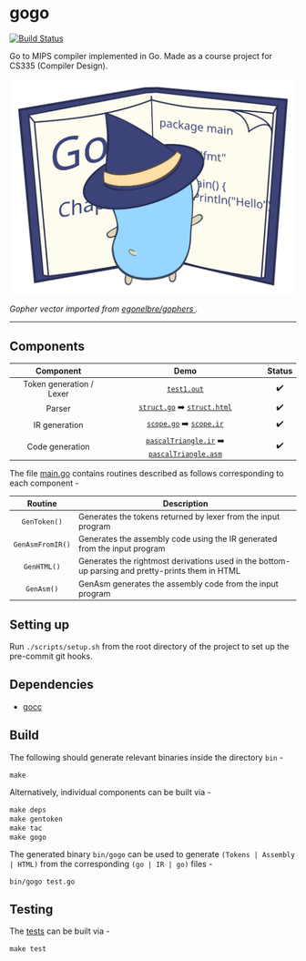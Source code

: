 # gogo
[![Build Status](https://travis-ci.com/shivansh/gogo.svg?token=yArpTxRcD4JbxKJAj2Mw&branch=master)](https://travis-ci.com/shivansh/gogo)

Go to MIPS compiler implemented in Go. Made as a course project for CS335 (Compiler Design).

<p align="center">
  <img alt="Logo" src="gopher.svg">
</p>

*Gopher vector imported from [egonelbre/gophers
](https://github.com/egonelbre/gophers).*

- - -

## Components

| Component | Demo | Status |
|:------------------------:|:----------------------------------------------------------------------------------------------------------------------------------:|:------------------:|
| Token generation / Lexer | [`test1.out`](test/lexer/test1.out) | :heavy_check_mark: |
| Parser | [`struct.go`](test/parser/struct.go) :arrow_right: [`struct.html`](https://shivanshrai84.gitlab.io/staticPages/assets/struct.html) | :heavy_check_mark: |
| IR generation | [`scope.go`](test/codegen/scope.go) :arrow_right: [`scope.ir`](test/codegen/scope.ir) | :heavy_check_mark: |
| Code generation | [`pascalTriangle.ir`](test/ir/pascalTriangle.ir) :arrow_right: [`pascalTriangle.asm`](test/ir/pascalTriangle.asm) | :heavy_check_mark: |

The file [main.go](src/main.go) contains routines described as follows corresponding to each component -

|    Routine   | Description                                                                                      |
|:------------:|--------------------------------------------------------------------------------------------------|
| `GenToken()` | Generates the tokens returned by lexer from the input program                                    |
|  `GenAsmFromIR()`  | Generates the assembly code using the IR generated from the input program                        |
|  `GenHTML()` | Generates the rightmost derivations used in the bottom-up parsing and pretty-prints them in HTML |
|  `GenAsm()`  | GenAsm generates the assembly code from the input program                                        |

## Setting up
Run `./scripts/setup.sh` from the root directory of the project to set up the pre-commit git hooks.

## Dependencies
* [gocc](https://github.com/goccmack/gocc)

## Build
The following should generate relevant binaries inside the directory `bin` -
```
make
```

Alternatively, individual components can be built via -
```
make deps
make gentoken
make tac
make gogo
```

The generated binary `bin/gogo` can be used to generate `(Tokens | Assembly | HTML)` from the corresponding `(go | IR | go)` files -
```
bin/gogo test.go
```

## Testing
The [tests](test) can be built via -
```
make test
```
